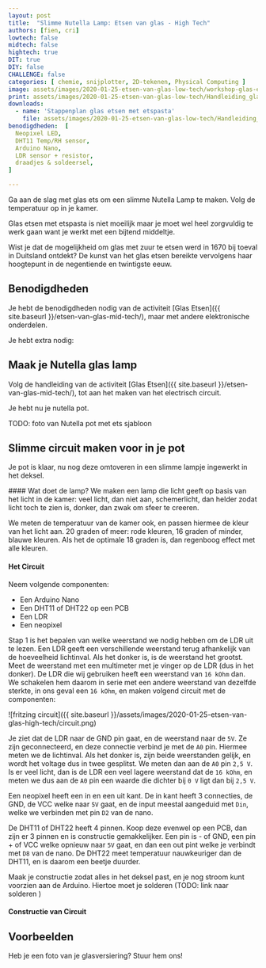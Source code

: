 ```yaml
---
layout: post
title:  "Slimme Nutella Lamp: Etsen van glas - High Tech"
authors: [fien, cri]
lowtech: false
midtech: false
hightech: true
DIT: true
DIY: false
CHALLENGE: false
categories: [ chemie, snijplotter, 2D-tekenen, Physical Computing ]
image: assets/images/2020-01-25-etsen-van-glas-low-tech/workshop-glas-ets-vosje.jpg
print: assets/images/2020-01-25-etsen-van-glas-low-tech/Handleiding_glas etsen.pdf
downloads:
  - name: 'Stappenplan glas etsen met etspasta'
    file: assets/images/2020-01-25-etsen-van-glas-low-tech/Handleiding_glas etsen.pdf
benodigdheden:  [
  Neopixel LED,
  DHT11 Temp/RH sensor,
  Arduino Nano, 
  LDR sensor + resistor, 
  draadjes & soldeersel,
]

---
```


Ga aan de slag met glas ets om een slimme Nutella Lamp te maken. Volg de temperatuur op in je kamer.

Glas etsen met etspasta is niet moeilijk maar je moet wel heel zorgvuldig te werk gaan want je werkt met een bijtend middeltje. 

Wist je dat de mogelijkheid om glas met zuur te etsen werd in 1670 bij toeval in Duitsland ontdekt? De kunst van het glas etsen bereikte vervolgens haar hoogtepunt in de negentiende en twintigste eeuw.

## Benodigdheden

Je hebt de benodigdheden nodig van de activiteit [Glas Etsen]({{ site.baseurl }}/etsen-van-glas-mid-tech/), maar met andere elektronische onderdelen.

Je hebt extra nodig:


## Maak je Nutella glas lamp

Volg de handleiding van de activiteit [Glas Etsen]({{ site.baseurl }}/etsen-van-glas-mid-tech/), tot aan het maken van het electrisch circuit. 

Je hebt nu je nutella pot.

TODO: foto van Nutella pot met ets sjabloon


## Slimme circuit maken voor in je pot

Je pot is klaar, nu nog deze omtoveren in een slimme lampje ingewerkt in het deksel. 

<div class="border_boxmaakbib01_img" markdown="1">
#### Wat doet de lamp?
We maken een lamp die licht geeft op basis van het licht in de kamer: veel licht, dan niet aan, schemerlicht, dan helder zodat licht toch te zien is, donker, dan zwak om sfeer te creeren.

We meten de temperatuur van de kamer ook, en passen hiermee de kleur van het licht aan. 20 graden of meer: rode kleuren,  16 graden of minder, blauwe kleuren. Als het de optimale 18 graden is, dan regenboog effect met alle kleuren.
</div>

#### Het Circuit

Neem volgende componenten:

* Een Arduino Nano
* Een DHT11 of DHT22 op een PCB
* Een LDR
* Een neopixel

Stap 1 is het bepalen van welke weerstand we nodig hebben om de LDR uit te lezen. Een LDR geeft een verschillende weerstand terug afhankelijk van de hoeveelheid lichtinval. Als het donker is, is de weerstand het grootst. Meet de weerstand met een multimeter met je vinger op de LDR (dus in het donker). De LDR die wij gebruiken heeft een weerstand van `16 kOhm` dan. We schakelen hem daarom in serie met een andere weerstand van dezelfde sterkte, in ons geval een  `16 kOhm`, en maken volgend circuit met de componenten:

![fritzing circuit]({{ site.baseurl }}/assets/images/2020-01-25-etsen-van-glas-high-tech/circuit.png)

Je ziet dat de LDR naar de GND pin gaat, en de weerstand naar de `5V`. Ze zijn geconnecteerd, en deze connectie verbind je met de `A0` pin. Hiermee meten we de lichtinval. Als het donker is, zijn beide weerstanden gelijk, en wordt het voltage dus in twee gesplitst. We meten dan aan de `A0` pin `2,5 V`. Is er veel licht, dan is de LDR een veel lagere weerstand dat de `16 kOhm`, en meten we dus aan de `A0` pin een waarde die dichter bij `0 V` ligt dan bij `2,5 V`.

Een neopixel heeft een in en een uit kant. De in kant heeft 3 connecties, de GND, de VCC welke naar `5V` gaat, en de input meestal aangeduid met `Din`, welke we verbinden met pin `D2` van de nano.

De DHT11 of DHT22 heeft 4 pinnen. Koop deze evenwel op een PCB, dan zijn er 3 pinnen en is constructie gemakkelijker. Een pin is - of GND, een pin + of VCC welke opnieuw naar `5V` gaat, en dan een out pint welke je verbindt met `D8` van de nano. De DHT22 meet temperatuur nauwkeuriger dan de DHT11, en is daarom een beetje duurder.

Maak je constructie zodat alles in het deksel past, en je nog stroom kunt voorzien aan de Arduino. Hiertoe moet je solderen (TODO: link naar solderen )

#### Constructie van Circuit

## Voorbeelden
Heb je een foto van je glasversiering? Stuur hem ons!